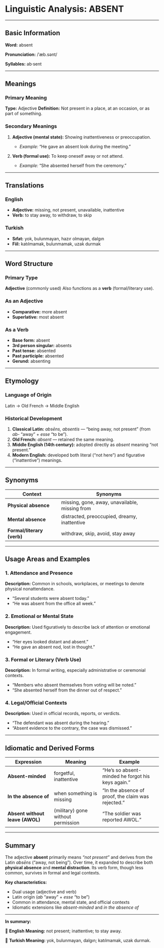 # Linguistic Analysis: ABSENT

---

## Basic Information

**Word:** absent

**Pronunciation:** /ˈæb.sənt/

**Syllables:** ab·sent

---

## Meanings

### Primary Meaning

**Type:** Adjective
**Definition:** Not present in a place, at an occasion, or as part of something.

### Secondary Meanings

1. **Adjective (mental state):** Showing inattentiveness or preoccupation.

   - _Example:_ “He gave an absent look during the meeting.”

2. **Verb (formal use):** To keep oneself away or not attend.

   - _Example:_ “She absented herself from the ceremony.”

---

## Translations

### English

- **Adjective:** missing, not present, unavailable, inattentive
- **Verb:** to stay away, to withdraw, to skip

### Turkish

- **Sıfat:** yok, bulunmayan, hazır olmayan, dalgın
- **Fiil:** katılmamak, bulunmamak, uzak durmak

---

## Word Structure

### Primary Type

**Adjective** (commonly used)
Also functions as a **verb** (formal/literary use).

### As an Adjective

- **Comparative:** more absent
- **Superlative:** most absent

### As a Verb

- **Base form:** absent
- **3rd person singular:** absents
- **Past tense:** absented
- **Past participle:** absented
- **Gerund:** absenting

---

## Etymology

### Language of Origin

Latin → Old French → Middle English

### Historical Development

1. **Classical Latin:** _absēns, absentis_ — “being away, not present” (from _ab-_ “away” + _esse_ “to be”).
2. **Old French:** _absent_ — retained the same meaning.
3. **Middle English (14th century):** adopted directly as _absent_ meaning “not present.”
4. **Modern English:** developed both literal (“not here”) and figurative (“inattentive”) meanings.

---

## Synonyms

| Context                    | Synonyms                                       |
| -------------------------- | ---------------------------------------------- |
| **Physical absence**       | missing, gone, away, unavailable, missing from |
| **Mental absence**         | distracted, preoccupied, dreamy, inattentive   |
| **Formal/literary (verb)** | withdraw, skip, avoid, stay away               |

---

## Usage Areas and Examples

### 1. **Attendance and Presence**

**Description:** Common in schools, workplaces, or meetings to denote physical nonattendance.

- “Several students were absent today.”
- “He was absent from the office all week.”

### 2. **Emotional or Mental State**

**Description:** Used figuratively to describe lack of attention or emotional engagement.

- “Her eyes looked distant and absent.”
- “He gave an absent nod, lost in thought.”

### 3. **Formal or Literary (Verb Use)**

**Description:** In formal writing, especially administrative or ceremonial contexts.

- “Members who absent themselves from voting will be noted.”
- “She absented herself from the dinner out of respect.”

### 4. **Legal/Official Contexts**

**Description:** Used in official records, reports, or verdicts.

- “The defendant was absent during the hearing.”
- “Absent evidence to the contrary, the case was dismissed.”

---

## Idiomatic and Derived Forms

| Expression                      | Meaning                            | Example                                            |
| ------------------------------- | ---------------------------------- | -------------------------------------------------- |
| **Absent-minded**               | forgetful, inattentive             | “He’s so absent-minded he forgot his keys again.”  |
| **In the absence of**           | when something is missing          | “In the absence of proof, the claim was rejected.” |
| **Absent without leave (AWOL)** | (military) gone without permission | “The soldier was reported AWOL.”                   |

---

## Summary

The adjective **absent** primarily means _“not present”_ and derives from the Latin _absēns_ (“away, not being”). Over time, it expanded to describe both **physical absence** and **mental distraction**. Its verb form, though less common, survives in formal and legal contexts.

**Key characteristics:**

- Dual usage (adjective and verb)
- Latin origin (_ab_ “away” + _esse_ “to be”)
- Common in attendance, mental state, and official contexts
- Idiomatic extensions like _absent-minded_ and _in the absence of_

---

**In summary:**

🔹 **English Meaning:** not present; inattentive; to stay away.

🔹 **Turkish Meaning:** yok, bulunmayan, dalgın; katılmamak, uzak durmak.
